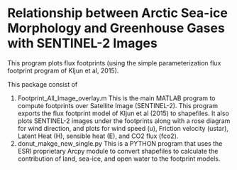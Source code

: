 # Relationship between Arctic Sea-ice Morphology and Greenhouse Gases with SENTINEL-2 Images
This program plots flux footprints (using the simple parameterization flux footprint program of Kljun et al, 2015).

This package consist of 
1. Footprint_All_Image_overlay.m 
  This is the main MATLAB program to compute footprints over Satellite Image (SENTINEL-2). This program exports the flux footprint model of Kljun et al (2015) to shapefiles. It also plots SENTINEL-2 images under the footprints along with a rose diagram for wind direction, and plots for wind speed (u), Friction velocity (ustar), Latent Heat (H), sensible heat (E), and CO2 flux (fco2).  
2. donut_makge_new_single.py
  This is a PYTHON program that uses the ESRI proprietary Arcpy module to convert shapefiles to calculate the contribution of land, sea-ice, and open water to the footprint models. 
